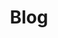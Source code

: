 ---
layout: articles
title: Blog
description: Python blogs to stay updated with the latest trends, tips, and tutorials
keywords: python, blogs, updates, trends, tips, tutorials
image: https://learn.piptrends.com/assets/images/general/blog-cover.png
articles:
  data_source: site.blog
  show_excerpt: true
  show_readmore: true
  show_info: true
---